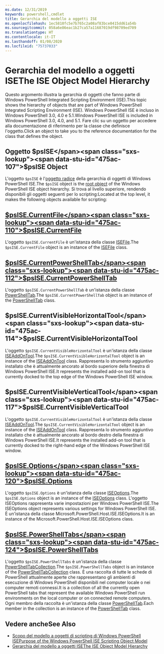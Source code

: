 ```yaml
---
ms.date: 12/31/2019
keywords: powershell,cmdlet
title: Gerarchia del modello a oggetti ISE
ms.openlocfilehash: 1ec5810fc5e7b765c2a08af83bce0415dd61a54b
ms.sourcegitcommit: 058a6e86eac1b27ca57a11687019df98709ed709
ms.translationtype: HT
ms.contentlocale: it-IT
ms.lasthandoff: 01/08/2020
ms.locfileid: "75737033"
---
```

# <a name="the-ise-object-model-hierarchy"></a><span data-ttu-id="475ac-103">Gerarchia del modello a oggetti ISE</span><span class="sxs-lookup"><span data-stu-id="475ac-103">The ISE Object Model Hierarchy</span></span>

<span data-ttu-id="475ac-104">Questo argomento illustra la gerarchia di oggetti che fanno parte di Windows PowerShell Integrated Scripting Environment (ISE).</span><span class="sxs-lookup"><span data-stu-id="475ac-104">This topic shows the hierarchy of objects that are part of Windows PowerShell Integrated Scripting Environment (ISE).</span></span> <span data-ttu-id="475ac-105">Windows PowerShell ISE è incluso in Windows PowerShell 3.0, 4.0 e 5.1.</span><span class="sxs-lookup"><span data-stu-id="475ac-105">Windows PowerShell ISE is included in Windows PowerShell 3.0, 4.0, and 5.1.</span></span> <span data-ttu-id="475ac-106">Fare clic su un oggetto per accedere alla documentazione di riferimento per la classe che definisce l'oggetto.</span><span class="sxs-lookup"><span data-stu-id="475ac-106">Click an object to take you to the reference documentation for the class that defines the object.</span></span>

## <a name="psise-object"></a><span data-ttu-id="475ac-107">Oggetto $psISE</span><span class="sxs-lookup"><span data-stu-id="475ac-107">$psISE Object</span></span>

<span data-ttu-id="475ac-108">L'oggetto `$psISE` è l'[oggetto radice](The-ObjectModelRoot-Object.md) della gerarchia di oggetti di Windows PowerShell ISE.</span><span class="sxs-lookup"><span data-stu-id="475ac-108">The `$psISE` object is the [root object](The-ObjectModelRoot-Object.md) of the Windows PowerShell ISE object hierarchy.</span></span> <span data-ttu-id="475ac-109">Si trova al livello superiore, rendendo disponibili gli oggetti seguenti per lo scripting:</span><span class="sxs-lookup"><span data-stu-id="475ac-109">Located at the top level, it makes the following objects available for scripting:</span></span>

## <a name="psisecurrentfilethe-isefile-objectmd"></a>[<span data-ttu-id="475ac-110">$psISE.CurrentFile</span><span class="sxs-lookup"><span data-stu-id="475ac-110">$psISE.CurrentFile</span></span>](The-ISEFile-Object.md)

<span data-ttu-id="475ac-111">L'oggetto `$psISE.CurrentFile` è un'istanza della classe [ISEFile](The-ISEFile-Object.md).</span><span class="sxs-lookup"><span data-stu-id="475ac-111">The `$psISE.CurrentFile` object is an instance of the [ISEFile](The-ISEFile-Object.md) class.</span></span>

## <a name="psisecurrentpowershelltabthe-powershelltab-objectmd"></a>[<span data-ttu-id="475ac-112">$psISE.CurrentPowerShellTab</span><span class="sxs-lookup"><span data-stu-id="475ac-112">$psISE.CurrentPowerShellTab</span></span>](The-PowerShellTab-Object.md)

<span data-ttu-id="475ac-113">L'oggetto `$psISE.CurrentPowerShellTab` è un'istanza della classe [PowerShellTab](The-PowerShellTab-Object.md).</span><span class="sxs-lookup"><span data-stu-id="475ac-113">The `$psISE.CurrentPowerShellTab` object is an instance of the [PowerShellTab](The-PowerShellTab-Object.md) class.</span></span>

## <a name="psisecurrentvisiblehorizontaltool"></a><span data-ttu-id="475ac-114">$psISE.CurrentVisibleHorizontalTool</span><span class="sxs-lookup"><span data-stu-id="475ac-114">$psISE.CurrentVisibleHorizontalTool</span></span>

<span data-ttu-id="475ac-115">L'oggetto `$psISE.CurrentVisibleHorizontalTool` è un'istanza della classe [ISEAddOnTool](The-ISEAddOnTool-Object.md).</span><span class="sxs-lookup"><span data-stu-id="475ac-115">The `$psISE.CurrentVisibleHorizontalTool` object is an instance of the [ISEAddOnTool](The-ISEAddOnTool-Object.md) class.</span></span> <span data-ttu-id="475ac-116">Rappresenta lo strumento aggiuntivo installato che è attualmente ancorato al bordo superiore della finestra di Windows PowerShell ISE.</span><span class="sxs-lookup"><span data-stu-id="475ac-116">It represents the installed add-on tool that is currently docked to the top edge of the Windows PowerShell ISE window.</span></span>

## <a name="psisecurrentvisibleverticaltool"></a><span data-ttu-id="475ac-117">$psISE.CurrentVisibleVerticalTool</span><span class="sxs-lookup"><span data-stu-id="475ac-117">$psISE.CurrentVisibleVerticalTool</span></span>

<span data-ttu-id="475ac-118">L'oggetto `$psISE.CurrentVisibleHorizontalTool` è un'istanza della classe [ISEAddOnTool](The-ISEAddOnTool-Object.md).</span><span class="sxs-lookup"><span data-stu-id="475ac-118">The `$psISE.CurrentVisibleHorizontalTool` object is an instance of the [ISEAddOnTool](The-ISEAddOnTool-Object.md) class.</span></span> <span data-ttu-id="475ac-119">Rappresenta lo strumento aggiuntivo installato che è attualmente ancorato al bordo destro della finestra di Windows PowerShell ISE.</span><span class="sxs-lookup"><span data-stu-id="475ac-119">It represents the installed add-on tool that is currently docked to the right-hand edge of the Windows PowerShell ISE window.</span></span>

## <a name="psiseoptionsthe-iseoptions-objectmd"></a>[<span data-ttu-id="475ac-120">$psISE.Options</span><span class="sxs-lookup"><span data-stu-id="475ac-120">$psISE.Options</span></span>](The-ISEOptions-Object.md)

<span data-ttu-id="475ac-121">L'oggetto `$psISE.Options` è un'istanza della classe [ISEOptions](The-ISEOptions-Object.md).</span><span class="sxs-lookup"><span data-stu-id="475ac-121">The `$psISE.Options` object is an instance of the [ISEOptions](The-ISEOptions-Object.md) class.</span></span> <span data-ttu-id="475ac-122">L'oggetto ISEOptions rappresenta varie impostazioni per Windows PowerShell ISE.</span><span class="sxs-lookup"><span data-stu-id="475ac-122">The ISEOptions object represents various settings for Windows PowerShell ISE.</span></span> <span data-ttu-id="475ac-123">È un'istanza della classe Microsoft.PowerShell.Host.ISE.ISEOptions.</span><span class="sxs-lookup"><span data-stu-id="475ac-123">It is an instance of the Microsoft.PowerShell.Host.ISE.ISEOptions class.</span></span>

## <a name="psisepowershelltabsthe-powershelltabcollection-objectmd"></a>[<span data-ttu-id="475ac-124">$psISE.PowerShellTabs</span><span class="sxs-lookup"><span data-stu-id="475ac-124">$psISE.PowerShellTabs</span></span>](The-PowerShellTabCollection-Object.md)

<span data-ttu-id="475ac-125">L'oggetto `$psISE.PowerShellTabs` è un'istanza della classe [PowerShellTabCollection](The-PowerShellTabCollection-Object.md).</span><span class="sxs-lookup"><span data-stu-id="475ac-125">The `$psISE.PowerShellTabs` object is an instance of the [PowerShellTabCollection](The-PowerShellTabCollection-Object.md) class.</span></span> <span data-ttu-id="475ac-126">È una raccolta di tutte le schede di PowerShell attualmente aperte che rappresentano gli ambienti di esecuzione di Windows PowerShell disponibili nel computer locale o nei computer remoti connessi.</span><span class="sxs-lookup"><span data-stu-id="475ac-126">It is a collection of all the currently open PowerShell tabs that represent the available Windows PowerShell run environments on the local computer or on connected remote computers.</span></span> <span data-ttu-id="475ac-127">Ogni membro della raccolta è un'istanza della classe [PowerShellTab](The-PowerShellTab-Object.md).</span><span class="sxs-lookup"><span data-stu-id="475ac-127">Each member in the collection is an instance of the [PowerShellTab](The-PowerShellTab-Object.md) class.</span></span>

## <a name="see-also"></a><span data-ttu-id="475ac-128">Vedere anche</span><span class="sxs-lookup"><span data-stu-id="475ac-128">See Also</span></span>

- [<span data-ttu-id="475ac-129">Scopo del modello a oggetti di scripting di Windows PowerShell ISE</span><span class="sxs-lookup"><span data-stu-id="475ac-129">Purpose of the Windows PowerShell ISE Scripting Object Model</span></span>](Purpose-of-the-Windows-PowerShell-ISE-Scripting-Object-Model.md)
- [<span data-ttu-id="475ac-130">Gerarchia del modello a oggetti ISE</span><span class="sxs-lookup"><span data-stu-id="475ac-130">The ISE Object Model Hierarchy</span></span>](The-ISE-Object-Model-Hierarchy.md)

